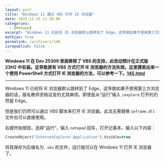 ```yaml
---
layout: post
title: "Windows 11 通过 VBS 打开 IE 浏览器"
date: 2022-11-25 11:30:00
categories: 
  - [Webapp]
excerpt: "Windows 11 已经将 IE 浏览器默认跳转到了 Edge，这导致如果不使用第三方浏览器的话，报名教师资格证变的尤其麻烦。即使是从“运行”输入 iexplore 打开的仍然是 Edge。但是我们仍然可以通过 VBS 脚本来打开 IE 浏览器。此法无需替换 ieframe.dll 文件也可以直接使用。"
mathjax: true
permalink: /archivers/140
isrepublish: false
---
```


**Windows 11 在 Dev 25309 里面移除了 VBS 的支持，此改动预计在正式版 23H2 中实装。这导致原有 VBS 方式打开 IE 浏览器的方法失效。这里摸索出来一个使用 PowerShell 方式打开 IE 浏览器的方法，可以参考一下。[145.html](145.html)**

---

Windows 11 已经将 IE 浏览器默认跳转到了 Edge，这导致如果不使用第三方浏览器的话，报名教师资格证变的尤其麻烦。即使是从“运行”输入 ```iexplore``` 打开的仍然是 Edge。

但是我们仍然可以通过 VBS 脚本来打开 IE 浏览器。此法无需替换 ```ieframe.dll``` 文件也可以直接使用。

右键开始按钮，选择“运行”，输入 ```notepad``` 回车，打开记事本，输入以下内容：

```vb
CreateObject("InternetExplorer.Application").Visible=true
```

将其保存为后缀名为 ```.vbs``` 的文件，运行就可以在 Windows 11 打开 IE 浏览器了。